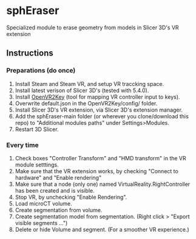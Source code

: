 # sphEraser
 Specialized module to erase geometry from models in Slicer 3D's VR extension

 
## Instructions
### Preparations (do once)
1. Install Steam and Steam VR, and setup VR traccking space.
2. Install latest verison of Slicer 3D's (tested with 5.4.0).
3. Install [OpenVR2Key](https://github.com/BOLL7708/OpenVR2Key) (tool for mapping VR controller input to keys).
4. Overwrite default.json in the OpenVR2Key/config/ folder.
5. Install Slicer 3D's VR extension, via Slicer 3D's extension manager.
21. Add the sphEraser-main folder (or wherever you clone/download this repo) to "Additional modules paths" under Settings>Modules.
22. Restart 3D Slicer.

### Every time
1. Check boxes "Controller Transform" and "HMD transform" in the VR module setttings.
4. Make sure that the VR extension works, by checking "Connect to hardware" and "Enable rendering"
5. Make sure that a node (only one) named VirtualReality.RightController has been created and is visible.
6. Stop VR, by unchecking "Enable Rendering".
7. Load microCT volume.
8. Create segmentation from volume.
9. Create segmentation model from segmentation. (Right click > "Export visible segments ...")
10. Delete or hide Volume and segment. (For a smoother VR experience.)



